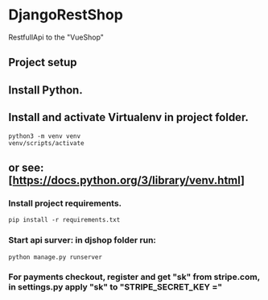 # DjangoRestShop
RestfullApi to the "VueShop"

## Project setup
## Install Python.
## Install and activate Virtualenv in project folder.
```
python3 -m venv venv
venv/scripts/activate
```
## or see: [https://docs.python.org/3/library/venv.html]

### Install project requirements.
```
pip install -r requirements.txt
```

### Start api surver: in djshop folder run:
```
python manage.py runserver
```

### For payments checkout, register and get "sk" from stripe.com, in settings.py apply "sk" to "STRIPE_SECRET_KEY ="
